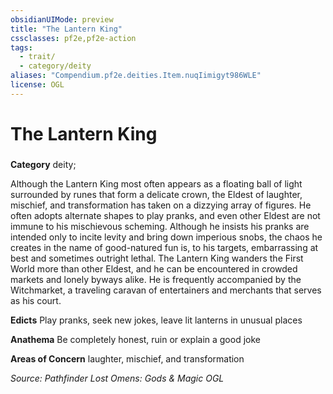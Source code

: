 ```yaml
---
obsidianUIMode: preview
title: "The Lantern King"
cssclasses: pf2e,pf2e-action
tags:
  - trait/
  - category/deity
aliases: "Compendium.pf2e.deities.Item.nuqIimigyt986WLE"
license: OGL
---
```

# The Lantern King

### 

**Category** deity; 




Although the Lantern King most often appears as a floating ball of light surrounded by runes that form a delicate crown, the Eldest of laughter, mischief, and transformation has taken on a dizzying array of figures. He often adopts alternate shapes to play pranks, and even other Eldest are not immune to his mischievous scheming. Although he insists his pranks are intended only to incite levity and bring down imperious snobs, the chaos he creates in the name of good-natured fun is, to his targets, embarrassing at best and sometimes outright lethal. The Lantern King wanders the First World more than other Eldest, and he can be encountered in crowded markets and lonely byways alike. He is frequently accompanied by the Witchmarket, a traveling caravan of entertainers and merchants that serves as his court.

**Edicts** Play pranks, seek new jokes, leave lit lanterns in unusual places

**Anathema** Be completely honest, ruin or explain a good joke

**Areas of Concern** laughter, mischief, and transformation

*Source: Pathfinder Lost Omens: Gods & Magic*
*OGL*